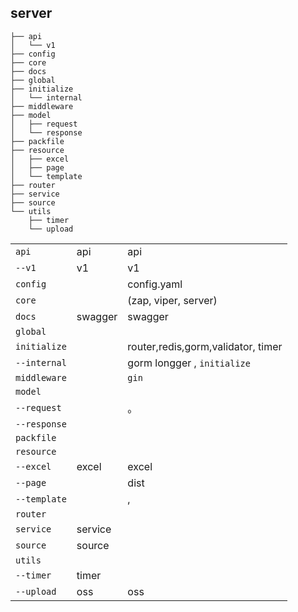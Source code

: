 ## server

```shell
├── api
│   └── v1
├── config
├── core
├── docs
├── global
├── initialize
│   └── internal
├── middleware
├── model
│   ├── request
│   └── response
├── packfile
├── resource
│   ├── excel
│   ├── page
│   └── template
├── router
├── service
├── source
└── utils
    ├── timer
    └── upload
```

|        |                     |                         |
| ------------ | ----------------------- | --------------------------- |
| `api`        | api                   | api |
| `--v1`       | v1              | v1                  |
| `config`     |                   | config.yaml |
| `core`       |                 | (zap, viper, server) |
| `docs`       | swagger         | swagger |
| `global`     |                 |  |
| `initialize` |  | router,redis,gorm,validator, timer |
| `--internal` |  | gorm  longger , `initialize`  |
| `middleware` |  |  `gin`  |
| `model`      |                   |               |
| `--request`  |               | 。  |
| `--response` |               |       |
| `packfile`   |             |  |
| `resource`   |           |                 |
| `--excel` | excel | excel |
| `--page` |  |  dist |
| `--template` |  | , |
| `router`     |                   |  |
| `service`    | service               |  |
| `source` | source |  |
| `utils`      |                   |             |
| `--timer` | timer |  |
| `--upload`      | oss                  | oss        |

